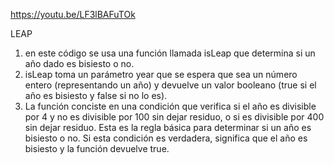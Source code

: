 https://youtu.be/LF3lBAFuTOk



LEAP
1. en este código se usa una función llamada isLeap que determina si un año dado es bisiesto o no. 
2. isLeap toma un parámetro year que se espera que sea un número entero (representando un año) y devuelve un valor booleano (true si el año es bisiesto y false si no lo es).
3. La función conciste en una condición que verifica si el año es divisible por 4 y no es divisible por 100 sin dejar residuo, o si es divisible por 400 sin dejar residuo. Esta es la regla básica para determinar si un año es bisiesto o no. Si esta condición es verdadera, significa que el año es bisiesto y la función devuelve true.
